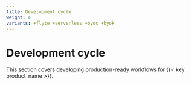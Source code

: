 ```yaml
---
title: Development cycle
weight: 4
variants: +flyte +serverless +byoc +byok
---
```


# Development cycle

This section covers developing production-ready workflows for {{< key product_name >}}.

